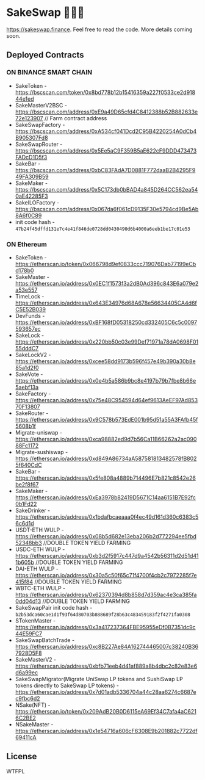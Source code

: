 # SakeSwap 🍶🍶🍶

https://sakeswap.finance. Feel free to read the code. More details coming soon.

## Deployed Contracts

### ON BINANCE SMART CHAIN

- SakeToken - https://bscscan.com/token/0x8bd778b12b15416359a227f0533ce2d91844e1ed
- SakeMasterV2BSC - https://bscscan.com/address/0xE9a49D65cfd4C8412388b52B882633e72e123907 // Farm contract address
- SakeSwapFactory - https://bscscan.com/address/0xA534cf041Dcd2C95B4220254A0dCb4B905307Fd8
- SakeSwapRouter  - https://bscscan.com/address/0x5Ee5aC9F359B5aE622cF9DDD473473FADcD1D5f3
- SakeBar - https://bscscan.com/address/0xbC83FAdA7D0881F772daaB2B4295F949FA309B59
- SakeMaker - https://bscscan.com/address/0x5C173db0bBAD4a845D264CC562ea540aE42285F3
- SakeILOFactory - https://bscscan.com/address/0x067da6f061cD9135F30e5794cd9Be5Ab8A6f0C89
- init code hash - `47b24f45dffd131e7c4e41f846de0728dd0430490d6b4000a6eeb1be17c01e53`

### ON Ethereum

- SakeToken - https://etherscan.io/token/0x066798d9ef0833ccc719076Dab77199eCbd178b0
- SakeMaster - https://etherscan.io/address/0x0EC1f1573f3a2dB0Ad396c843E6a079e2a53e557
- TimeLock - https://etherscan.io/address/0x643E34976d68A678e56634405CA4d6fC5E52B039
- DevFunds - https://etherscan.io/address/0xBF168fD05318250cd332405C6c5c0097593657ec
- SakeLock - https://etherscan.io/address/0x220bb50c03e99Def71971a78dA0698F0155dddC7
- SakeLockV2 - https://etherscan.io/address/0xcee58dd9173b596f457e49b390a30b8e85a1d2f0
- SakeVote - https://etherscan.io/address/0x0e4b5a586b9bc8e4197b79b7fbe8b66e5aebf13a
- SakeFactory - https://etherscan.io/address/0x75e48C954594d64ef9613AeEF97Ad85370F13807
- SakeRouter - https://etherscan.io/address/0x9C578b573EdE001b95d51a55A3FAfb45f5608b1f
- Migrate-uniswap - https://etherscan.io/address/0xca98882ed9d7b56Ca11B66262a2ac09088Fc1172
- Migrate-sushiswap - https://etherscan.io/address/0xd849A86734aA587581813482578fB8025f640CdC
- SakeBar - https://etherscan.io/address/0x5fe808a4889b714496E7b821c8542e26be2f8f67
- SakeMaker - https://etherscan.io/address/0xEa3978b82419D5671C14aa6151B7E92fc0b1Fd22
- SakeDrinker - https://etherscan.io/address/0x1bdafbcaeaaa0f4ec49d161d360c6383c56c6d1d
- USDT-ETH WULP - https://etherscan.io/address/0x08b5d682e13eba206b2d772294ee5fbd52348bb3   //DOUBLE TOKEN YIELD FARMING
- USDC-ETH WULP - https://etherscan.io/address/0xb3d2f5917c447d9a4542b56311d2d51d411b605b   //DOUBLE TOKEN YIELD FARMING
- DAI-ETH WULP - https://etherscan.io/address/0x30a5c50f65c71f4700f4cb2c7972285f7e415f84    //DOUBLE TOKEN YIELD FARMING
- WBTC-ETH WULP - https://etherscan.io/address/0x62370394d8b858d7d359ac4e3ca385fa0dd04d13   //DOUBLE TOKEN YIELD FARMING
- SakeSwapPair init code hash - `b2b53dca60cae1d1f93f64d80703b888689f28b63c483459183f2f4271fa0308`
- STokenMaster - https://etherscan.io/address/0x3a417237364FBE95955eDf0B7351dc9c44E59FC7
- SakeSwapBatchTrade - https://etherscan.io/address/0xc8B227Ae84A162744465007c38240B367928D5F8
- SakeMasterV2 - https://etherscan.io/address/0xbfb71eeb4d41af889a8b4dbc2c82e83e6d6a99ec
- SakeSwapMigrator(Migrate UniSwap LP tokens and SushiSwap LP tokens directly to SakeSwap LP tokens) - https://etherscan.io/address/0x7d01adb5336704a44c28aa6274c6687ec9fbc6d2   
- NSake(NFT) - https://etherscan.io/token/0x209AdB20B0D6115eA69Ef34C7afa4aC6216C2BE2
- NSakeMaster - https://etherscan.io/address/0x1e54716a606cF6308E9b201882c7722df69411cA

## License

WTFPL
